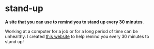# stand-up

__A site that you can use to remind you to stand up every 30 minutes.__

Working at a computer for a job or for a long period of time can be unhealthy. I created [this website](https://welenofsky.github.io/stand-up/) to help remind you every 30 minutes to stand up!
